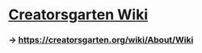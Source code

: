 # [Creatorsgarten Wiki](https://creatorsgarten.org/wiki/About/Wiki)

### &rarr; <https://creatorsgarten.org/wiki/About/Wiki>
